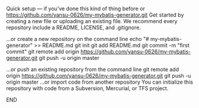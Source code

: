 Quick setup — if you’ve done this kind of thing before
or	
https://github.com/yansu-0626/my-mybatis-generator.git
Get started by creating a new file or uploading an existing file. We recommend every repository include a README, LICENSE, and .gitignore.

…or create a new repository on the command line
echo "# my-mybatis-generator" >> README.md
git init
git add README.md
git commit -m "first commit"
git remote add origin https://github.com/yansu-0626/my-mybatis-generator.git
git push -u origin master
                
…or push an existing repository from the command line
git remote add origin https://github.com/yansu-0626/my-mybatis-generator.git
git push -u origin master
…or import code from another repository
You can initialize this repository with code from a Subversion, Mercurial, or TFS project.

END 